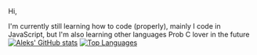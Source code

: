 Hi,

I'm currently still learning how to code (properly), mainly I code in JavaScript, but I'm also learning other languages
Prob C lover in the future
[![Aleks' GitHub stats](https://github-readme-stats.vercel.app/api?username=Aleks-b01&show_icons=true&theme=tokyonight)](https://github.com/anuraghazra/github-readme-stats)
[![Top Languages](https://github-readme-stats.vercel.app/api/top-langs/?username=Aleks-b01&show_icons=true&theme=tokyonight)](https://github.com/anuraghazra/github-readme-stats)
